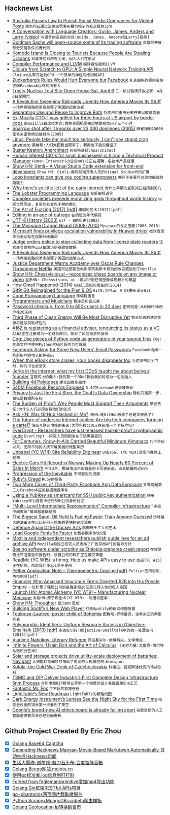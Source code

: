 ## Hacknews List


- [Australia Passes Law to Punish Social Media Companies for Violent Posts](https://www.nytimes.com/2019/04/03/world/australia/social-media-law.html)  `澳大利亚通过法律惩罚发布暴力帖子的社交媒体公司`
- [A Conversation with Language Creators: Guido, James, Anders and Larry [video]](https://www.youtube.com/watch?v=csL8DLXGNlU)  `与语言创造者的对话:Guido, James, Anders和Larry[视频]`
- [Goldman Sachs will open-source some of its trading software](https://www.wsj.com/articles/goldmans-trading-floor-is-going-open-source-kind-of-11554285602)  `高盛将开放部分交易软件的源代码`
- [Komodo Island Is Closing to Tourists Because People Are Stealing Dragons](https://www.travelandleisure.com/travel-news/indonesia-closing-island-protecting-endangered-komodo-dragons)  `科莫多岛对游客关闭，因为人们在偷龙`
- [Compiler Performance and LLVM](http://pling.jondgoodwin.com/post/compiler-performance/)  `编译器性能和LLVM`
- [Clojure from Scratch to GPU: A Simple Neural Network Training API](https://dragan.rocks/articles/19/Deep-Learning-in-Clojure-From-Scratch-to-GPU-12-A-Simple-Neural-Network-Training-API)  `Clojure从零开始到GPU:一个简单的神经网络训练API`
- [Zuckerberg’s Rules Would Hurt Everyone but Facebook](https://www.bloomberg.com/opinion/articles/2019-04-02/zuckerberg-op-ed-new-rules-would-hurt-everyone-but-facebook)  `扎克伯格的规则会伤害除Facebook以外的所有人`
- [Trinity Nuclear Test Site Open House Sat, April 6](https://www.wsmr.army.mil/Trinity/Pages/Home.aspx)  `三一核试验场开放之家，4月6日星期六`
- [A Revolution Sweeping Railroads Upends How America Moves Its Stuff](https://www.morningstar.com/news/dow-jones/TDJNDN_201904035791/a-revolution-sweeping-railroads-upends-how-america-moves-its-stuff.html)  `一场席卷铁路的革命颠覆了美国的运输方式`
- [Separating Use and Reuse to Improve Both](https://programming-journal.org/2019/3/12/)  `将使用和重用分离开来以改进两者`
- [Ex-Mozilla CTO: I was grilled for three hours at US airport by border cops](https://www.theregister.co.uk/2019/04/02/us_border_patrol_search_demand_mozilla_cto/)  `前mozilla首席技术官:我在美国机场被边境警察盘问了三个小时`
- [Sparrow shot after it knocks over 23,000 dominoes (2005)](https://web.archive.org/web/20051126145855/http://www.dodemus.nl/)  `麻雀撞倒23000张多米诺骨牌后被射杀(2005)`
- [Linus: People take me much too seriously, I can&#39;t say stupid crap anymore](https://www.zdnet.com/article/linus-torvalds-people-take-me-much-too-seriously-i-cant-say-stupid-crap-anymore/)  `莱纳斯:人们太把我当回事了，我再也不能说蠢话了`
- [Buster Keaton: Anarchitect](http://www.lapsuslima.com/buster-keaton-anarchitect/)  `巴斯特基顿:Anarchitect`
- [Human Interest (401k for small businesses) is hiring a Technical Product Manager](https://humaninterest.com/careers)  `Human Interest(小企业401k)正在招聘一名技术产品经理`
- [Show HN: Gimli – A Visual Studio Code extension for front-end developers](https://gimli.app/)  `Show HN: Gimli—面向前端开发人员的Visual Studio代码扩展`
- [Loop invariants can give you coding superpowers](https://yourbasic.org/algorithms/loop-invariants-explained/)  `循环不变量可以给你编码的超能力`
- [Why there’s so little left of the early internet](http://www.bbc.com/future/story/20190401-why-theres-so-little-left-of-the-early-internet)  `为什么早期的互联网已经所剩无几`
- [The Lobster Programming Language](http://strlen.com/lobster/)  `龙虾编程语言`
- [Complex societies precede moralizing gods throughout world history](https://www.archaeology.wiki/blog/2019/03/28/complex-societies-precede-moralizing-gods-throughout-world-history/)  `纵观世界历史，复杂的社会先于神的教化`
- [The Art of Fuzzing (2017) [pdf]](https://sec-consult.com/wp-content/uploads/files/vulnlab/the_art_of_fuzzing_slides.pdf)  `模糊的艺术(2017)[pdf]`
- [Editing in an age of outrage](https://www.ft.com/content/7d47be7e-4efb-11e9-b401-8d9ef1626294)  `在愤怒的年代编辑`
- [UTF-8 History (2003)](https://www.cl.cam.ac.uk/~mgk25/ucs/utf-8-history.txt)  `utf - 8的历史(2003)`
- [The Myspace Dragon Hoard (2008-2010)](https://archive.org/details/myspace_dragon_hoard_2010)  `Myspace的龙之宝藏(2008-2010)`
- [Microsoft finds privilege escalation vulnerability in Huawei driver](https://www.microsoft.com/security/blog/2019/03/25/from-alert-to-driver-vulnerability-microsoft-defender-atp-investigation-unearths-privilege-escalation-flaw/)  `微软发现华为驱动存在权限升级漏洞`
- [Judge orders police to stop collecting data from license plate readers](https://www.washingtonpost.com/crime-law/2019/04/02/judge-orders-fairfax-police-stop-collecting-data-license-plate-readers)  `法官命令警察停止从车牌识别器收集数据`
- [A Revolution Sweeping Railroads Upends How America Moves Its Stuff](https://www.wsj.com/articles/a-revolution-sweeping-railroads-upends-how-america-moves-its-stuff-11554302583)  `一场席卷铁路的革命颠覆了美国的运输方式`
- [Justice Department Warns Academy over Oscar Rule Changes Threatening Netflix](https://variety.com/2019/politics/news/doj-oscar-rules-changes-netflix-1203178413/)  `美国司法部警告电影学院奥斯卡规则的改变威胁到了Netflix`
- [Show HN: Chessvision.ai – recognizes chess boards on any image or video](https://chessvision.ai/)  `显示HN: Chessvision。ai -可以识别任何图像或视频上的棋盘`
- [How Gmail Happened (2014)](http://time.com/43263/gmail-10th-anniversary/)  `Gmail是如何发生的(2014)`
- [Git9: Git Reimagined for the Plan 9 OS](https://bitbucket.org/oridb/git9)  `Git9:为Plan 9 OS重新设计Git`
- [Cone Programming Langauge](http://cone.jondgoodwin.com)  `锥编程语言`
- [Programmers and Musicians](https://jacobobryant.com/post/2019/practice/)  `程序员和音乐家`
- [Password checkup: from 0 to 650k users in 20 days](https://elie.net/blog/security/password-checkup-from-0-to-650-000-users-in-20-days/)  `密码检查:从0到650k用户在20天内`
- [Third Phase of Clean Energy Will Be Most Disruptive Yet](http://rameznaam.com/2019/04/02/the-third-phase-of-clean-energy-will-be-the-most-disruptive-yet/)  `第三阶段的清洁能源将是最具破坏性的`
- [A16Z is registering as a financial advisor, renouncing its status as a VC](https://www.forbes.com/sites/alexkonrad/2019/04/02/andreessen-horowitz-is-blowing-up-the-venture-capital-model-again/)  `A16Z正在注册成为一名财务顾问，放弃了风险投资的身份`
- [Cog: Use pieces of Python code as generators in your source files](https://nedbatchelder.com/code/cog/)  `Cog:在源文件中使用Python代码片段作为生成器`
- [Facebook Asking for Some New Users&#39; Email Passwords](https://www.thedailybeast.com/beyond-sketchy-facebook-demanding-some-new-users-email-passwords)  `Facebook询问一些新用户的电子邮件密码`
- [When this eBook store closes, your books disappear too](https://www.bbc.co.uk/news/technology-47810367)  `当这家书店关门时，你的书也会消失`
- [Jerks in the Internet: what my first DDoS taught me about being a founder](https://sergiomattei.com/posts/handling-the-jerks/)  `互联网上的蠢人:我的第一个DDoS教会我如何成为一名创始人`
- [Building 4d Polytopes](https://syntopia.github.io/Polytopia/polytopes.html)  `建立四维多面体`
- [540M Facebook Records Exposed](https://techcrunch.com/2019/04/03/facebook-records-exposed-server/)  `5.4亿Facebook记录被曝光`
- [Privacy Is Just the First Step, the Goal Is Data Ownership](https://thetoolsweneed.com/privacy-is-just-the-first-step-the-goal-is-data-ownership/)  `隐私只是第一步，目标是数据所有权`
- [The Burden of Proof: Why People Must Support Their Arguments](https://effectiviology.com/burden-of-proof/)  `举证责任:为什么人们必须支持他们的论点`
- [Ask HN: Was GitHub Hacked or Me?](item?id=19566075)  `问HN:是GitHub被黑了还是我被黑了?`
- [The future of undersea Internet cables: Are big tech companies forming a cartel?](https://blog.apnic.net/2019/04/03/the-future-of-undersea-internet-cables-are-big-tech-companies-forming-a-cartel/)  `海底互联网电缆的未来:大型科技公司正在形成一个卡特尔吗?`
- [EverCrypt - Researchers have just released hacker-proof cryptographic code](https://www.quantamagazine.org/how-the-evercrypt-library-creates-hacker-proof-cryptography-20190402/)  `EverCrypt -研究人员刚刚发布了防黑客密码`
- [For Centuries, Know-It-Alls Carried Beautiful Miniature Almanacs](https://www.atlasobscura.com/articles/miniature-almanacs)  `几个世纪以来，无所不知的人携带着美丽的微型年历`
- [Unbabel (YC W14) Site Reliability Engineer](https://jobs.lever.co/unbabel/58d42ff2-398a-487e-9e71-5e4087f6a429)  `Unbabel (YC W14)现场可靠性工程师`
- [Electric Cars Hit Record in Norway Making Up Nearly 60 Percent of Sales in March](https://www.npr.org/2019/04/02/709131281/electric-cars-hit-record-in-norway-making-up-nearly-60-of-sales-in-march?t=1554317167022)  `今年3月，挪威电动汽车销量创下历史新高，占总销量的近60%`
- [Progression of the Inevitable](https://kk.org/thetechnium/progression-of/)  `不可避免的进展`
- [Ruby&#39;s Creed](https://metaredux.com/posts/2019/04/02/ruby-s-creed.html)  `Ruby的信条`
- [Two More Cases of Third-Party Facebook App Data Exposure](https://www.upguard.com/breaches/facebook-user-data-leak)  `又有两起第三方Facebook应用数据泄露事件`
- [Using a Yubikey as smartcard for SSH public key authentication](http://www.undeadly.org/cgi?action=article;sid=20190302235509)  `使用Yubikey作为智能卡进行SSH公钥身份验证`
- [“Multi-Level Intermediate Representation” Compiler Infrastructure](https://github.com/tensorflow/mlir)  `“多级中间表示”编译器基础结构`
- [The Biggest Saudi Oil Field Is Fading Faster Than Anyone Guessed](https://www.bloomberg.com/news/articles/2019-04-02/saudi-aramco-reveals-sharp-output-drop-at-super-giant-oil-field)  `沙特最大的油田正在以比任何人想象的更快的速度消失`
- [Defence Against the Docker Arts](https://blog.heroku.com/defence-against-the-docker-arts)  `防御码头工人的艺术`
- [Load Google Fonts 5x Faster](https://coffeencoding.com/load-google-fonts-5x-faster-in-wordpress/)  `加载谷歌字体快5倍`
- [Mozilla and independent researchers publish guidelines for an ad archive API](https://blog.mozilla.org/blog/2019/03/27/facebook-and-google-this-is-what-an-effective-ad-archive-api-looks-like/)  `Mozilla和独立研究人员发布了广告存档API的指导方针`
- [Boeing software under scrutiny as Ethiopia prepares crash report](https://www.reuters.com/article/us-ethiopia-airplane-software/exclusive-boeing-software-engaged-repeatedly-before-crash-sources-idUSKCN1RF0YU)  `在埃塞俄比亚准备坠机报告时，波音公司的软件正在接受审查`
- [ReadMe (YC W15) is hiring. Help us make APIs easy to use](http://readme.io/careers)  `自述(YC W15)正在招聘。帮助我们使api易于使用`
- [Peltier Application Note – Thermoelectric Cooling [pdf]](https://www.cui.com/catalog/resource/peltier-app-note.pdf)  `Peltier应用说明-热电制冷[pdf]`
- [Financier Who Amassed Insurance Firms Diverted $2B into His Private Empire](https://www.wsj.com/articles/financier-who-amassed-insurance-firms-diverted-2-billion-into-his-private-empire-11551367856)  `一位积累了保险公司的金融家将20亿美元转入他的私人帝国`
- [Launch HN: Atomic Alchemy (YC W19) – Manufacturing Nuclear Medicine](item?id=19565224)  `发射HN:原子炼金术(YC W19) -制造核医学`
- [Show HN: Thoughter](https://aytwit.com/thoughter)  `显示HN:思想`
- [Building Spotify’s New Web Player](https://labs.spotify.com/2019/03/25/building-spotifys-new-web-player/)  `打造Spotify的新网络播放器`
- [Toulouse-Lautrec, poster child of Bohemia](https://spectator.us/toulouse-lautrec-poster-child/)  `图鲁斯·罗特雷克，波希米亚的典型代表`
- [Polymorphic Identifiers: Uniform Resource Access in Objective-Smalltalk (2013) [pdf]](https://www.hpi.uni-potsdam.de/hirschfeld/publications/media/WeiherHirschfeld_2013_PolymorphicIdentifiersUniformResourceAccessInObjectiveSmalltalk_AcmDL.pdf)  `多态标识符:Objective-Smalltalk中的统一资源访问(2013)[pdf]`
- [Vladimir Nabokov, Literary Refugee](https://www.nytimes.com/2019/04/02/opinion/vladimir-nabokov-literary-refugee.html)  `弗拉基米尔·纳博科夫，文学难民`
- [Infinite Powers: Usain Bolt and the Art of Calculus](https://www.quantamagazine.org/infinite-powers-usain-bolt-and-the-art-of-calculus-20190403/)  `《无穷力量:尤塞恩·博尔特与微积分艺术》`
- [Solar and storage projects drive utility-scale deployment of batteries: Navigant](https://www.utilitydive.com/news/solar-storage-projects-to-drive-utility-scale-deployment-of-batteries-na/551724/)  `太阳能和存储项目推动了电池的大规模应用:Navigant`
- [Kofola, the Cold War Drink of Czechoslovakia](http://www.bbc.com/travel/story/20190329-the-cold-war-era-drink-that-rivals-cola)  `科福拉，捷克斯洛伐克的冷战饮料`
- [TSMC and OIP Deliver Industry’s First Complete Design Infrastructure 5nm Process](https://www.tsmc.com/tsmcdotcom/PRListingNewsAction.do?action=detail&amp;newsid=THPGWQTHTH&amp;language=E)  `台积电和OIP提供业界第一个完整的设计基础设施5nm工艺`
- [Fantastic Mr. Fox](https://granta.com/fantastic-mr-fox/)  `了不起的狐狸爸爸`
- [LightTable’s New Roadmap](http://lighttable.com/2019/03/31/New-year-old-plans/)  `LightTable的新路线图`
- [Dark Energy Instrument’s Lenses See the Night Sky for the First Time](https://newscenter.lbl.gov/2019/04/03/dark-energy-instruments-lenses-see-night-sky-first-time/)  `暗能量仪器的镜头第一次看到了夜空`
- [Google’s brand-new AI ethics board is already falling apart](https://www.vox.com/future-perfect/2019/4/3/18292526/google-ai-ethics-board-letter-acquisti-kay-coles-james)  `谷歌全新的人工智能道德委员会已经分崩离析`

## Github Project Created By Eric Zhou

- [x] [Golang Base64 Captcha](https://github.com/mojocn/base64Captcha)
- [x] [Generating Hacknews Maoyan-Movie-Board Markdown Automatically 自动生成Hacknews新闻](https://github.com/dejavuzhou/md-genie)
- [x] [生活大爆炸-谢尔顿-剪刀石头布-百度智能音箱](https://github.com/mojocn/dueros-bang-game)
- [x] [Golang Beego网站 mojotv.cn](https://github.com/mojocn/www.mojotv.cn)
- [x] [使用go标准库,log信息到钉钉群](https://github.com/mojocn/dooger)
- [x] [Forked from fogleman/primitive增加mp4导出功能](https://github.com/mojocn/primitive)
- [x] [Golang Gin框架RESTful APIs项目](https://github.com/JJJJJJJerk/ezier-golang-web-api-framework)
- [x] [go+phantomjs网页图片截取微服务](https://github.com/mojocn/screen_shot)
- [x] [Python Scrapy+MongoDB+cnbeta爬虫样板](https://github.com/mojocn/scrapy_mongodb_boilerplate_cnbeta)
- [x] [Golang Geolocation Ip转换到省市](https://github.com/mojocn/ip2location)
